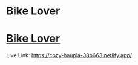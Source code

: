 # Bike Lover

# [Bike Lover](https://cozy-haupia-38b663.netlify.app/)

Live Link: https://cozy-haupia-38b663.netlify.app/
